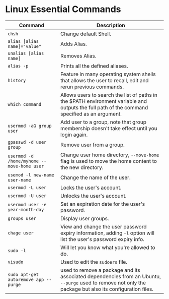 # Linux Essential Commands

| Command                                    | Description                                                                                                                                              |
| ------------------------------------------ | -------------------------------------------------------------------------------------------------------------------------------------------------------- |
| `chsh`                                     | Change default Shell.                                                                                                                                    |
| `alias [alias name]="value"`               | Adds Alias.                                                                                                                                              |
| `unalias [alias name]`                     | Removes Alias.                                                                                                                                           |
| `alias -p`                                 | Prints all the defined aliases.                                                                                                                          |
| `history`                                  | Feature in many operating system shells that allows the user to recall, edit and rerun previous commands.                                                |
| `which command`                            | Allows users to search the list of paths in the $PATH environment variable and outputs the full path of the command specified as an argument.            |
| `usermod -aG group user`                   | Add user to a group, note that group membership doesn't take effect until you login again.                                                               |
| `gpasswd -d user group`                    | Remove user from a group.                                                                                                                                |
| `usermod -d /home/myhome --move-home user` | Change user home directory, `--move-home` flag is used to move the home content to the new directory.                                                    |
| `usemod -l new-name user-name`             | Change the name of the user.                                                                                                                             |
| `usermod -L user`                          | Locks the user's account.                                                                                                                                |
| `usermod -U user`                          | Unlocks the user's account.                                                                                                                              |
| `usermod user -e year-month-day`           | Set an expiration date for the user's password.                                                                                                          |
| `groups user`                              | Display user groups.                                                                                                                                     |
| `chage user`                               | View and change the user password expiry information, adding `-l` option will list the user's password expiry info.                                      |
| `sudo -l`                                  | Will let you know what you're allowed to do.                                                                                                             |
| `visudo`                                   | Used to edit the `sudoers` file.                                                                                                                         |
| `sudo apt-get autoremove app --purge`      | used to remove a package and its associated dependencies from an Ubuntu, `--purge` used to remove not only the package but also its configuration files. |
